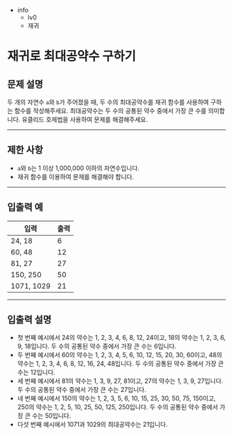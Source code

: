 - info
    - lv0
    - 재귀

# 재귀로 최대공약수 구하기
## 문제 설명
두 개의 자연수 `a`와 `b`가 주어졌을 때, 두 수의 최대공약수를 재귀 함수를 사용하여 구하는 함수를 작성해주세요. 최대공약수는 두 수의 공통된 약수 중에서 가장 큰 수를 의미합니다. 유클리드 호제법을 사용하여 문제를 해결해주세요.

---

## 제한 사항

- `a`와 `b`는 1 이상 1,000,000 이하의 자연수입니다.
- 재귀 함수를 이용하여 문제를 해결해야 합니다.

---

## 입출력 예

| 입력      | 출력 |
| --------- | ---- |
| 24, 18    | 6    |
| 60, 48    | 12   |
| 81, 27    | 27   |
| 150, 250  | 50   |
| 1071, 1029| 21   |

---

## 입출력 설명
- 첫 번째 예시에서 24의 약수는 1, 2, 3, 4, 6, 8, 12, 24이고, 18의 약수는 1, 2, 3, 6, 9, 18입니다. 두 수의 공통된 약수 중에서 가장 큰 수는 6입니다.
- 두 번째 예시에서 60의 약수는 1, 2, 3, 4, 5, 6, 10, 12, 15, 20, 30, 60이고, 48의 약수는 1, 2, 3, 4, 6, 8, 12, 16, 24, 48입니다. 두 수의 공통된 약수 중에서 가장 큰 수는 12입니다.
- 세 번째 예시에서 81의 약수는 1, 3, 9, 27, 81이고, 27의 약수는 1, 3, 9, 27입니다. 두 수의 공통된 약수 중에서 가장 큰 수는 27입니다.
- 네 번째 예시에서 150의 약수는 1, 2, 3, 5, 6, 10, 15, 25, 30, 50, 75, 150이고, 250의 약수는 1, 2, 5, 10, 25, 50, 125, 250입니다. 두 수의 공통된 약수 중에서 가장 큰 수는 50입니다.
- 다섯 번째 예시에서 1071과 1029의 최대공약수는 21입니다.